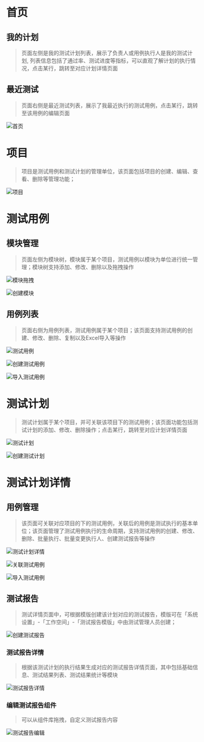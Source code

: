 # 首页
## 我的计划
> 页面左侧是我的测试计划列表，展示了负责人或用例执行人是我的测试计划, 列表信息包括了通过率、测试进度等指标，可以直观了解计划的执行情况，点击某行，跳转至对应计划详情页面
## 最近测试
> 页面右侧是最近测试列表，展示了我最近执行的测试用例，点击某行，跳转至该用例的编辑页面

![首页](../img/track/home.jpg)


# 项目
> 项目是测试用例和测试计划的管理单位，该页面包括项目的创建、编辑、查看、删除等管理功能；

![项目](../img/track/project.jpg)


# 测试用例
## 模块管理
> 页面左侧为模块树，模块属于某个项目，测试用例以模块为单位进行统一管理；模块树支持添加、修改、删除以及拖拽操作

![模块拖拽](../img/track/test-module-drag.jpg)

![创建模块](../img/track/test-module-edit.jpg)

## 用例列表
> 页面右侧为用例列表，测试用例属于某个项目；该页面支持测试用例的创建、修改、删除、复制以及Excel导入等操作

![测试用例](../img/track/test-case.jpg)

![创建测试用例](../img/track/test-case-create.jpg)

![导入测试用例](../img/track/test-case-import.jpg)


# 测试计划
> 测试计划属于某个项目，并可关联该项目下的测试用例；该页面功能包括测试计划的添加、修改、删除操作；点击某行，跳转至对应计划详情页面

![测试计划](../img/track/plan.jpg)

![创建测试计划](../img/track/plan-create.jpg)


# 测试计划详情
## 用例管理
> 该页面可关联对应项目的下的测试用例，关联后的用例是测试执行的基本单位；该页面管理了测试用例执行的生命周期，支持测试用例的创建、修改、删除、批量执行、批量变更执行人、创建测试报告等操作

![测试计划详情](../img/track/test-plan-view.jpg)

![关联测试用例](../img/track/test-case-related.jpg)

![导入测试用例](../img/track/test-paln-test-case-edit.jpg)

## 测试报告
> 测试详情页面中，可根据模版创建该计划对应的测试报告，模版可在「系统设置」-「工作空间」-「测试报告模版」中由测试管理人员创建；

![创建测试报告](../img/track/plan-report-create.jpg)

### 测试报告详情
> 根据该测试计划的执行结果生成对应的测试报告详情页面，其中包括基础信息、测试结果列表、测试结果统计等模块

![测试报告详情](../img/track/plan-report-view.jpg)

### 编辑测试报告组件
> 可以从组件库拖拽，自定义测试报告内容

![测试报告编辑](../img/track/plan-report-template.jpg)